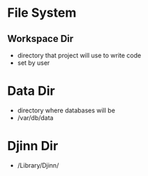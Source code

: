 # File System

## Workspace Dir
- directory that project will use to write code
- set by user

# Data Dir
- directory where databases will be 
- /var/db/data

# Djinn Dir
- /Library/Djinn/